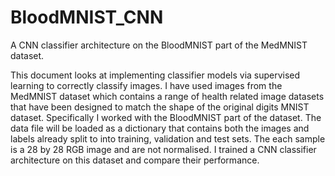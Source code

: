 # BloodMNIST_CNN
A CNN classifier architecture on the BloodMNIST part of the MedMNIST dataset.

This document looks at implementing classifier models via supervised learning to correctly classify images. I have used images from the MedMNIST dataset which contains a range of health related image datasets that have been designed to match the shape of the original digits MNIST dataset. Specifically I worked with the BloodMNIST part of the dataset. The data file will be loaded as a dictionary that contains both the images and labels already split to into training, validation and test sets. The each sample is a 28 by 28 RGB image and are not normalised.  I trained a CNN classifier architecture on this dataset and compare their performance.
